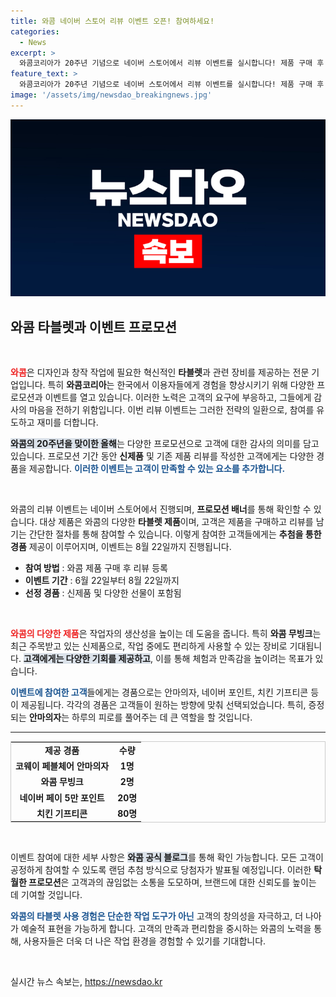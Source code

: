 ```yaml
---
title: 와콤 네이버 스토어 리뷰 이벤트 오픈! 참여하세요!
categories:
  - News
excerpt: >
  와콤코리아가 20주년 기념으로 네이버 스토어에서 리뷰 이벤트를 실시합니다! 제품 구매 후 리뷰 작성 시, 안마의자, 신제품 와콤 무빙크, 네이버 포인트 등 푸짐한 경품을 총 103명에게 증정합니다. 8월 22일까지 참여하세요!
feature_text: >
  와콤코리아가 20주년 기념으로 네이버 스토어에서 리뷰 이벤트를 실시합니다! 제품 구매 후 리뷰 작성 시, 안마의자, 신제품 와콤 무빙크, 네이버 포인트 등 푸짐한 경품을 총 103명에게 증정합니다. 8월 22일까지 참여하세요!
image: '/assets/img/newsdao_breakingnews.jpg'
---
```


<p><img src="/assets/img/newsdao_breakingnews.jpg" alt="cryptoinkorea 속보" /></p>

<h2 data-ke-size="size26">와콤 타블렛과 이벤트 프로모션</h2>

<p data-ke-size="size16">&nbsp;</p>

<p><b><span style="color: #ee2323;">와콤</span></b>은 디자인과 창작 작업에 필요한 혁신적인 <b>타블렛</b>과 관련 장비를 제공하는 전문 기업입니다. 특히 <b>와콤코리아</b>는 한국에서 이용자들에게 경험을 향상시키기 위해 다양한 프로모션과 이벤트를 열고 있습니다. 이러한 노력은 고객의 요구에 부응하고, 그들에게 감사의 마음을 전하기 위함입니다. 이번 리뷰 이벤트는 그러한 전략의 일환으로, 참여를 유도하고 재미를 더합니다. </p>

<p><b><span style="background-color: #21538527;">와콤의 20주년을 맞이한 올해</span></b>는 다양한 프로모션으로 고객에 대한 감사의 의미를 담고 있습니다. 프로모션 기간 동안 <b>신제품</b> 및 기존 제품 리뷰를 작성한 고객에게는 다양한 경품을 제공합니다. <b><span style="color: #1a5490;">이러한 이벤트는 고객이 만족할 수 있는 요소를 추가합니다.</span></b></p>

<p data-ke-size="size16">&nbsp;</p>

<p>와콤의 리뷰 이벤트는 네이버 스토어에서 진행되며, <b>프로모션 배너</b>를 통해 확인할 수 있습니다. 대상 제품은 와콤의 다양한 <b>타블렛 제품</b>이며, 고객은 제품을 구매하고 리뷰를 남기는 간단한 절차를 통해 참여할 수 있습니다. 이렇게 참여한 고객들에게는 <b>추첨을 통한 경품</b> 제공이 이루어지며, 이벤트는 8월 22일까지 진행됩니다.</p>

<ul>
<li><b>참여 방법</b> : 와콤 제품 구매 후 리뷰 등록</li>
<li><b>이벤트 기간</b> : 6월 22일부터 8월 22일까지</li>
<li><b>선정 경품</b> : 신제품 및 다양한 선물이 포함됨</li>
</ul>

<p data-ke-size="size16">&nbsp;</p>

<p><b><span style="color: #ee2323;">와콤의 다양한 제품</span></b>은 작업자의 생산성을 높이는 데 도움을 줍니다. 특히 <b>와콤 무빙크</b>는 최근 주목받고 있는 신제품으로, 작업 중에도 편리하게 사용할 수 있는 장비로 기대됩니다. <b><span style="background-color: #21538527;">고객에게는 다양한 기회를 제공하고</span></b>, 이를 통해 체험과 만족감을 높이려는 목표가 있습니다.</p>

<p><b><span style="color: #1a5490;">이벤트에 참여한 고객</span></b>들에게는 경품으로는 안마의자, 네이버 포인트, 치킨 기프티콘 등이 제공됩니다. 각각의 경품은 고객들이 원하는 방향에 맞춰 선택되었습니다. 특히, 증정되는 <b>안마의자</b>는 하루의 피로를 풀어주는 데 큰 역할을 할 것입니다.</p>

<hr>

<table style="width:100%; border: 1px solid #ccc;">
<tr>
<td style="text-align: center; height: 17px;"><b>제공 경품</b></td>
<td style="text-align: center; height: 17px;"><b>수량</b></td>
</tr>
<tr>
<td style="text-align: center; height: 17px;"><b>코웨이 페블체어 안마의자</b></td>
<td style="text-align: center; height: 17px;"><b>1명</b></td>
</tr>
<tr>
<td style="text-align: center; height: 17px;"><b>와콤 무빙크</b></td>
<td style="text-align: center; height: 17px;"><b>2명</b></td>
</tr>
<tr>
<td style="text-align: center; height: 17px;"><b>네이버 페이 5만 포인트</b></td>
<td style="text-align: center; height: 17px;"><b>20명</b></td>
</tr>
<tr>
<td style="text-align: center; height: 17px;"><b>치킨 기프티콘</b></td>
<td style="text-align: center; height: 17px;"><b>80명</b></td>
</tr>
</table>

<p data-ke-size="size16">&nbsp;</p>

<p>이벤트 참여에 대한 세부 사항은 <b><span style="background-color: #21538527;">와콤 공식 블로그</span></b>를 통해 확인 가능합니다. 모든 고객이 공정하게 참여할 수 있도록 랜덤 추첨 방식으로 당첨자가 발표될 예정입니다. 이러한 <b>탁월한 프로모션</b>은 고객과의 끊임없는 소통을 도모하며, 브랜드에 대한 신뢰도를 높이는 데 기여할 것입니다. </p>

<p><b><span style="color: #1a5490;">와콤의 타블렛 사용 경험은 단순한 작업 도구가 아닌</span></b> 고객의 창의성을 자극하고, 더 나아가 예술적 표현을 가능하게 합니다. 고객의 만족과 편리함을 중시하는 와콤의 노력을 통해, 사용자들은 더욱 더 나은 작업 환경을 경험할 수 있기를 기대합니다. </p>

<p data-ke-size="size16">&nbsp;</p>
실시간 뉴스 속보는, <a href="https://newsdao.kr" rel="dofollow">https://newsdao.kr</a>


